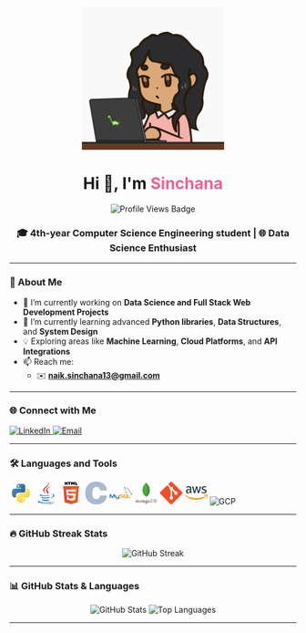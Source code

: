 <p align="center">
  <img src="./code-girl.gif" alt="Coding Girl GIF" width="250"/>
</p>

<h1 align="center">Hi 👋, I'm <span style="color:#f06292">Sinchana</span></h1>

<p align="center">
  <img src="https://komarev.com/ghpvc/?username=Sinchan08&label=Visitors&color=ff69b4&style=for-the-badge" alt="Profile Views Badge" />
</p>

<h3 align="center">🎓 4th-year Computer Science Engineering student | 🌐 Data Science Enthusiast</h3>

---

### 🚀 About Me

- 🔭 I’m currently working on **Data Science and Full Stack Web Development Projects**
- 🌱 I’m currently learning advanced **Python libraries**, **Data Structures**, and **System Design**
- 💡 Exploring areas like **Machine Learning**, **Cloud Platforms**, and **API Integrations**
- 📫 Reach me:
  - ✉️ **naik.sinchana13@gmail.com**

---

### 🌐 Connect with Me
<p align="left">
  <a href="https://www.linkedin.com/in/sinchana-naik-98863326a/" target="_blank">
    <img src="https://img.shields.io/badge/LinkedIn-%230077B5.svg?style=for-the-badge&logo=linkedin&logoColor=white" alt="LinkedIn" />
  </a>
  <a href="mailto:naik.sinchana13@gmail.com">
    <img src="https://img.shields.io/badge/Email-D44638?style=for-the-badge&logo=gmail&logoColor=white" alt="Email" />
  </a>
</p>

---

### 🛠️ Languages and Tools
<p align="left">
  <img src="https://raw.githubusercontent.com/devicons/devicon/master/icons/python/python-original.svg" alt="Python" width="40" height="40"/>
  <img src="https://raw.githubusercontent.com/devicons/devicon/master/icons/java/java-original.svg" alt="Java" width="40" height="40"/>
  <img src="https://raw.githubusercontent.com/devicons/devicon/master/icons/html5/html5-original-wordmark.svg" alt="HTML5" width="40" height="40"/>
  <img src="https://raw.githubusercontent.com/devicons/devicon/master/icons/c/c-original.svg" alt="C" width="40" height="40"/>
  <img src="https://raw.githubusercontent.com/devicons/devicon/master/icons/mysql/mysql-original-wordmark.svg" alt="MySQL" width="40" height="40"/>
  <img src="https://raw.githubusercontent.com/devicons/devicon/master/icons/mongodb/mongodb-original-wordmark.svg" alt="MongoDB" width="40" height="40"/>
  <img src="https://raw.githubusercontent.com/devicons/devicon/master/icons/git/git-original.svg" alt="Git" width="40" height="40"/>
  <img src="https://raw.githubusercontent.com/devicons/devicon/master/icons/amazonwebservices/amazonwebservices-original-wordmark.svg" alt="AWS" width="40" height="40"/>
  <img src="https://www.vectorlogo.zone/logos/google_cloud/google_cloud-icon.svg" alt="GCP" width="40" height="40"/>
</p>

---

### 🔥 GitHub Streak Stats
<p align="center">
  <img src="https://streak-stats.demolab.com?user=Sinchan08&theme=radical&hide_border=true&ring=ff69b4&fire=ff69b4&currStreakLabel=ff69b4" alt="GitHub Streak" />
</p>

---

### 📊 GitHub Stats & Languages
<p align="center">
  <img src="https://github-readme-stats.vercel.app/api?username=Sinchan08&show_icons=true&theme=radical&hide_border=true&title_color=ff69b4&icon_color=ff69b4" alt="GitHub Stats" height="165"/>
  <img src="https://github-readme-stats.vercel.app/api/top-langs/?username=Sinchan08&layout=compact&theme=radical&hide_border=true&title_color=ff69b4" alt="Top Languages" height="165"/>
</p>

---
